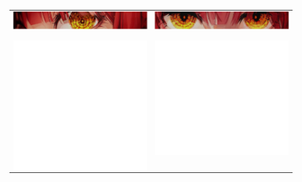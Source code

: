 <table style="border-collapse: collapse;">
  <tr>
    <td style="border: none;"  valign="top">
      <img align="left" src="/Assets/banner1.png" alt="Metrics" width="380">
      </br></br></br>
      <img align="left" src="/github-metrics.svg" alt="Metrics" width="380">
    </td>
    <td style="border: none;"  valign="top">
      <img align="left" src="/Assets/banner2.png" alt="Metrics" width="380">
      </br></br></br>
      <img align="left" src="/github-metrics-2.svg" alt="Metrics" width="380">
    </td>
  </tr>
</table>
